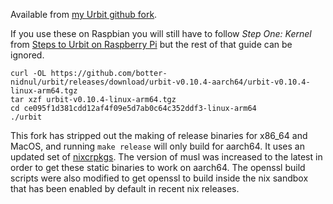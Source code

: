 Available from [my Urbit github fork](https://github.com/botter-nidnul/urbit/releases/tag/urbit-v0.10.4-aarch64).

If you use these on Raspbian you will still have to follow *Step One: Kernel* from [Steps to Urbit on Raspberry Pi](https://gist.github.com/botter-nidnul/e7f96cb53908c80a5c9c1fbee6ea74c5) but the rest of that guide can be ignored.

```
curl -OL https://github.com/botter-nidnul/urbit/releases/download/urbit-v0.10.4-aarch64/urbit-v0.10.4-linux-arm64.tgz
tar xzf urbit-v0.10.4-linux-arm64.tgz
cd ce095f1d381cdd12af4f09e5d7ab0c64c352ddf3-linux-arm64
./urbit
```

This fork has stripped out the making of release binaries for x86_64 and MacOS, and running `make release` will only build for aarch64. It uses an updated set of [nixcrpkgs](https://github.com/pololu/nixcrpkgs). The version of musl was increased to the latest in order to get these static binaries to work on aarch64. The openssl build scripts were also modified to get openssl to build inside the nix sandbox that has been enabled by default in recent nix releases.
